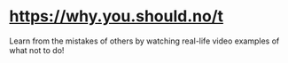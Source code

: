 # https://why.you.should.no/t

Learn from the mistakes of others by watching real-life video examples of what not to do!
